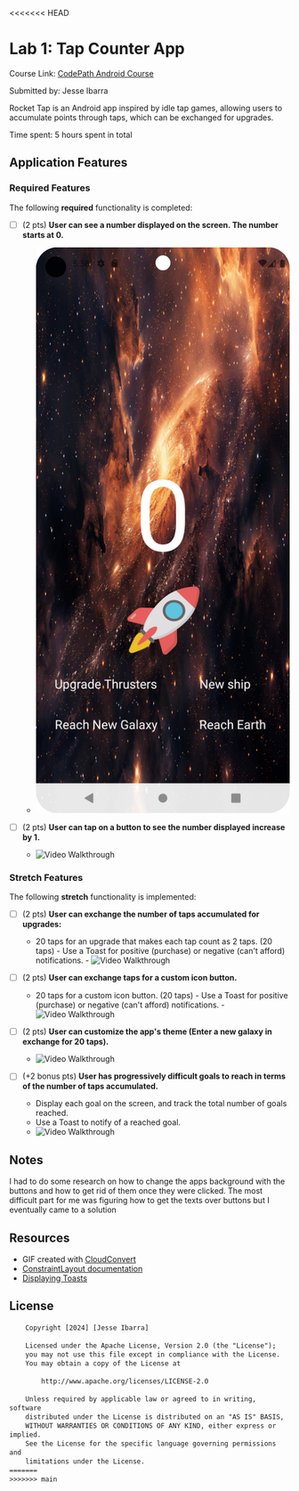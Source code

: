 <<<<<<< HEAD
# Lab 1: Tap Counter App

Course Link: [CodePath Android Course](https://courses.codepath.org/courses/and102/unit/1#!labs)

Submitted by: Jesse Ibarra

Rocket Tap is an Android app inspired by idle tap games, allowing users to accumulate points through taps, which can be exchanged for upgrades.

Time spent: 5 hours spent in total

## Application Features

### Required Features

The following **required** functionality is completed:

- [ ] (2 pts) **User can see a number displayed on the screen. The number starts at 0.**
    - <img src='./assets/requirement1.gif' title='Video Walkthrough' width='' alt='Video Walkthrough' /> <!-- Replace this link with your actual image/GIF link -->

- [ ] (2 pts) **User can tap on a button to see the number displayed increase by 1.**
    - <img src='./assets/Requirement2.gif' title='Video Walkthrough' width='' alt='Video Walkthrough' />  <!-- Replace this link with your actual image/GIF link -->

### Stretch Features

The following **stretch** functionality is implemented:

- [ ] (2 pts) **User can exchange the number of taps accumulated for upgrades:**
  - 20 taps for an upgrade that makes each tap count as 2 taps. (20 taps)
        - Use a Toast for positive (purchase) or negative (can't afford) notifications.
        - <img src='./assets/requirement3.gif' title='Video Walkthrough' width='' alt='Video Walkthrough' /> <!-- Replace this link with your actual image/GIF link -->

- [ ] (2 pts) **User can exchange taps for a custom icon button.**
  - 20 taps for a custom icon button. (20 taps)
        - Use a Toast for positive (purchase) or negative (can't afford) notifications.
        - <img src='./assets/requirement4.gif' title='Video Walkthrough' width='' alt='Video Walkthrough' /> <!-- Replace this link with your actual image/GIF link -->

- [ ] (2 pts) **User can customize the app's theme (Enter a new galaxy in exchange for 20 taps).**
    - <img src='./assets/requirement5.gif' title='Video Walkthrough' width='' alt='Video Walkthrough' /> <!-- Replace this link with your actual image/GIF link -->

- [ ] (+2 bonus pts) **User has progressively difficult goals to reach in terms of the number of taps accumulated.**
    - Display each goal on the screen, and track the total number of goals reached.
    - Use a Toast to notify of a reached goal.
    - <img src='./assets/requirement6.gif' title='Video Walkthrough' width='' alt='Video Walkthrough' /> <!-- Replace this link with your actual image/GIF link -->

## Notes

I had to do some research on how to change the apps background with the buttons and how to get rid of them once they were clicked. The most 
difficult part for me was figuring how to get the texts over buttons but I eventually came to a solution

## Resources
- GIF created with [CloudConvert](https://cloudconvert.com/)
- [ConstraintLayout documentation](https://developer.android.com/training/constraint-layout)
- [Displaying Toasts](https://guides.codepath.com/android/Displaying-Toasts)

## License

```plaintext
    Copyright [2024] [Jesse Ibarra]

    Licensed under the Apache License, Version 2.0 (the "License");
    you may not use this file except in compliance with the License.
    You may obtain a copy of the License at

        http://www.apache.org/licenses/LICENSE-2.0

    Unless required by applicable law or agreed to in writing, software
    distributed under the License is distributed on an "AS IS" BASIS,
    WITHOUT WARRANTIES OR CONDITIONS OF ANY KIND, either express or implied.
    See the License for the specific language governing permissions and
    limitations under the License.
=======
>>>>>>> main
